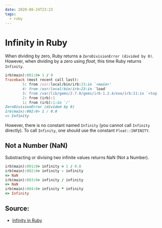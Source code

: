 ```yaml
---
date: 2020-08-24T23:23
tags:
  - ruby
---
```


# Infinity in Ruby

When dividing by zero, Ruby returns a `ZeroDivisionError (divided by 0)`.
However, when dividing by a zero using _float_, this time Ruby returns
`Infinity`.

```ruby
irb(main):001:0> 1 / 0
Traceback (most recent call last):
        5: from /usr/local/bin/irb:23:in `<main>'
        4: from /usr/local/bin/irb:23:in `load'
        3: from /var/lib/gems/2.7.0/gems/irb-1.2.4/exe/irb:11:in `<top (required)>'
        2: from (irb):1
        1: from (irb):1:in `/'
ZeroDivisionError (divided by 0)
irb(main):002:0> 1 / 0.0
=> Infinity
```

However, there is no constant named `Infinity` (you cannot call `Infinity`
directly). To call `Infinity`, one should use the constant `Float::INFINITY`.


## Not a Number (NaN)

Substracting or divising two infinite values returns NaN (Not a Number).

```ruby
irb(main):001:0> infinity = 1 / 0.0
irb(main):002:0> infinity - infinity
=> NaN
irb(main):003:0> infinity / infinity
=> NaN
irb(main):004:0> infinity * infinity
=> Infinity
```

## Source:

* [Infinity in Ruby](https://nithinbekal.com/posts/ruby-infinity/)
